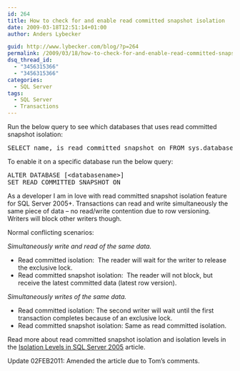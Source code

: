 ```yaml
---
id: 264
title: How to check for and enable read committed snapshot isolation
date: 2009-03-18T12:51:14+01:00
author: Anders Lybecker

guid: http://www.lybecker.com/blog/?p=264
permalink: /2009/03/18/how-to-check-for-and-enable-read-committed-snapshot-isolation/
dsq_thread_id:
  - "3456315366"
  - "3456315366"
categories:
  - SQL Server
tags:
  - SQL Server
  - Transactions
---
```

Run the below query to see which databases that uses read committed snapshot isolation:

<pre class="brush: sql; title: ; notranslate" title="">SELECT name, is_read_committed_snapshot_on FROM sys.databases
</pre>

To enable it on a specific database run the below query:

<pre class="brush: sql; title: ; notranslate" title="">ALTER DATABASE [&lt;databasename&gt;]
SET READ_COMMITTED_SNAPSHOT ON
</pre>

As a developer I am in love with read committed snapshot isolation feature for SQL Server 2005+. Transactions can read and write simultaneously the same piece of data – no read/write contention due to row versioning. Writers will block other writers though.

Normal conflicting scenarios:

_Simultaneously write and read of the same data._

  * Read committed isolation:  The reader will wait for the writer to release the exclusive lock.
  * Read committed snapshot isolation:  The reader will not block, but receive the latest committed data (latest row version).

_Simultaneously writes of the same data._

  * Read committed isolation: The second writer will wait until the first transaction completes because of an exclusive lock.
  * Read committed snapshot isolation: Same as read committed isolation.

Read more about read committed snapshot isolation and isolation levels in the [Isolation Levels in SQL Server 2005](http://www.sql-server-performance.com/articles/dba/isolation_levels_2005_p1.aspx "Isolation Levels in SQL Server 2005 on SQLServerPerformance.com") article.

Update 02FEB2011: Amended the article due to Tom’s comments.
